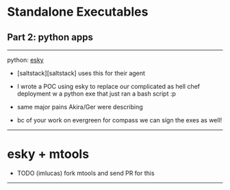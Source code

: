 # Standalone Executables
## Part 2: python apps

---

python: [esky][esky]
- [saltstack][saltstack] uses this for their agent

- I wrote a POC using esky to replace our complicated as hell chef deployment w a python exe that just ran a bash script :p
- same major pains Akira/Ger were describing
- bc of your work on evergreen for compass we can sign the exes as well!

---

# esky + mtools

- TODO (imlucas) fork mtools and send PR for this

---

[esky]: https://github.com/cloudmatrix/esky

